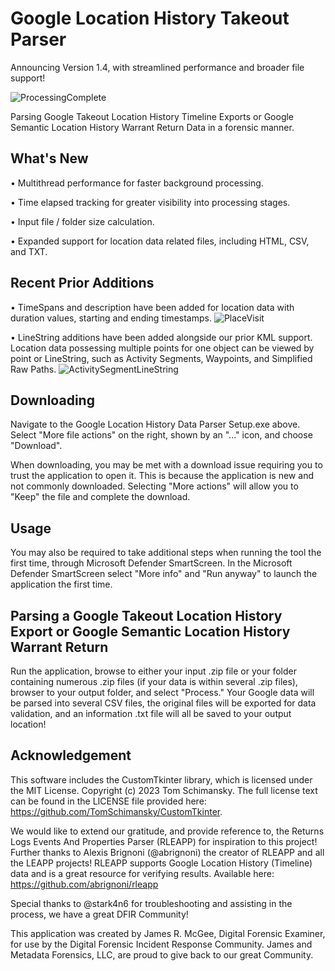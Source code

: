 # Google Location History Takeout Parser

Announcing Version 1.4, with streamlined performance and broader file support!

![ProcessingComplete](https://github.com/user-attachments/assets/070d6341-8303-435a-9b91-229b4aeabe99)

Parsing Google Takeout Location History Timeline Exports or Google Semantic Location History Warrant Return Data in a forensic manner.

## What's New

 • Multithread performance for faster background processing.

 • Time elapsed tracking for greater visibility into processing stages.

 • Input file / folder size calculation.

 • Expanded support for location data related files, including HTML, CSV, and TXT.

## Recent Prior Additions

 • TimeSpans and description have been added for location data with duration values, starting and ending timestamps.
![PlaceVisit](https://github.com/user-attachments/assets/cd45b0e9-0f78-42df-9b59-84e08da44152)

 • LineString additions have been added alongside our prior KML support. Location data possessing multiple points for one object can be viewed by point or LineString, such as Activity Segments, Waypoints, and Simplified Raw Paths.
![ActivitySegmentLineString](https://github.com/user-attachments/assets/c0ce4f09-485a-40f6-85d8-5d013b80932c)

## Downloading

Navigate to the Google Location History Data Parser Setup.exe above. Select "More file actions" on the right, shown by an "..." icon, and choose "Download".

When downloading, you may be met with a download issue requiring you to trust the application to open it. This is because the application is new and not commonly downloaded. Selecting "More actions" will allow you to "Keep" the file and complete the download. 

## Usage

You may also be required to take additional steps when running the tool the first time, through Microsoft Defender SmartScreen. In the Microsoft Defender SmartScreen select "More info" and "Run anyway" to launch the application the first time. 

## Parsing a Google Takeout Location History Export or Google Semantic Location History Warrant Return

Run the application, browse to either your input .zip file or your folder containing numerous .zip files (if your data is within several .zip files), browser to your output folder, and select "Process." Your Google data will be parsed into several CSV files, the original files will be exported for data validation, and an information .txt file will all be saved to your output location!

## Acknowledgement

This software includes the CustomTkinter library, which is licensed under the MIT License. Copyright (c) 2023 Tom Schimansky. The full license text can be found in the LICENSE file provided here: https://github.com/TomSchimansky/CustomTkinter.

We would like to extend our gratitude, and provide reference to, the Returns Logs Events And Properties Parser (RLEAPP) for inspiration to this project! Further thanks to Alexis Brignoni (@abrignoni) the creator of RLEAPP and all the LEAPP projects! RLEAPP supports Google Location History (Timeline) data and is a great resource for verifying results. Available here: https://github.com/abrignoni/rleapp

Special thanks to @stark4n6 for troubleshooting and assisting in the process, we have a great DFIR Community!

This application was created by James R. McGee, Digital Forensic Examiner, for use by the Digital Forensic Incident Response Community. James and Metadata Forensics, LLC, are proud to give back to our great Community.
